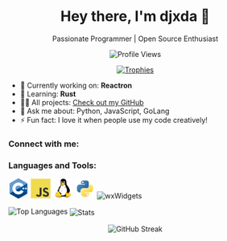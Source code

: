 <h1 align="center">Hey there, I'm djxda 👋</h1>
<p align="center">Passionate Programmer | Open Source Enthusiast</p>

<p align="center"><img src="https://komarev.com/ghpvc/?username=djxda&label=Profile%20views&color=blueviolet&style=flat-square" alt="Profile Views"></p>

<p align="center">
  <a href="https://github.com/djxda">
    <img src="https://github-profile-trophy.vercel.app/?username=djxda&theme=nord&margin-w=15&margin-h=15&column=7" alt="Trophies">
  </a>
</p>

- 🔭 Currently working on: **Reactron**
- 🌱 Learning: **Rust**
- 👨‍💻 All projects: [Check out my GitHub](https://github.com/djxda)
- 💬 Ask me about: Python, JavaScript, GoLang
- ⚡ Fun fact: I love it when people use my code creatively!

<h3 align="left">Connect with me:</h3>
<p align="left">
  <!-- Your social media icons/links can go here -->
</p>

<h3 align="left">Languages and Tools:</h3>
<p align="left">
  <img src="https://raw.githubusercontent.com/devicons/devicon/master/icons/cplusplus/cplusplus-original.svg" alt="C++" width="40" height="40"/>
  <img src="https://raw.githubusercontent.com/devicons/devicon/master/icons/javascript/javascript-original.svg" alt="JavaScript" width="40" height="40"/>
  <img src="https://raw.githubusercontent.com/devicons/devicon/master/icons/linux/linux-original.svg" alt="Linux" width="40" height="40"/>
  <img src="https://raw.githubusercontent.com/devicons/devicon/master/icons/python/python-original.svg" alt="Python" width="40" height="40"/>
  <img src="https://upload.wikimedia.org/wikipedia/commons/b/bb/WxWidgets.svg" alt="wxWidgets" width="40" height="40"/>
</p>

<p align="center">
  <img align="left" src="https://github-readme-stats.vercel.app/api/top-langs?username=djxda&show_icons=true&theme=tokyonight&locale=en&layout=compact" alt="Top Languages">
</p>

<p>&nbsp;<img align="center" src="https://github-readme-stats.vercel.app/api?username=djxda&show_icons=true&theme=synthwave&locale=en" alt="Stats"></p>

<p align="center">
  <img align="center" src="https://github-readme-streak-stats.herokuapp.com/?user=djxda&theme=dark" alt="GitHub Streak">
</p>
